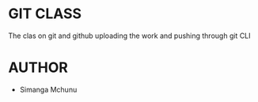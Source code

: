 # GIT CLASS

The clas on git and github 
uploading the work and pushing through git CLI

# AUTHOR
- Simanga Mchunu